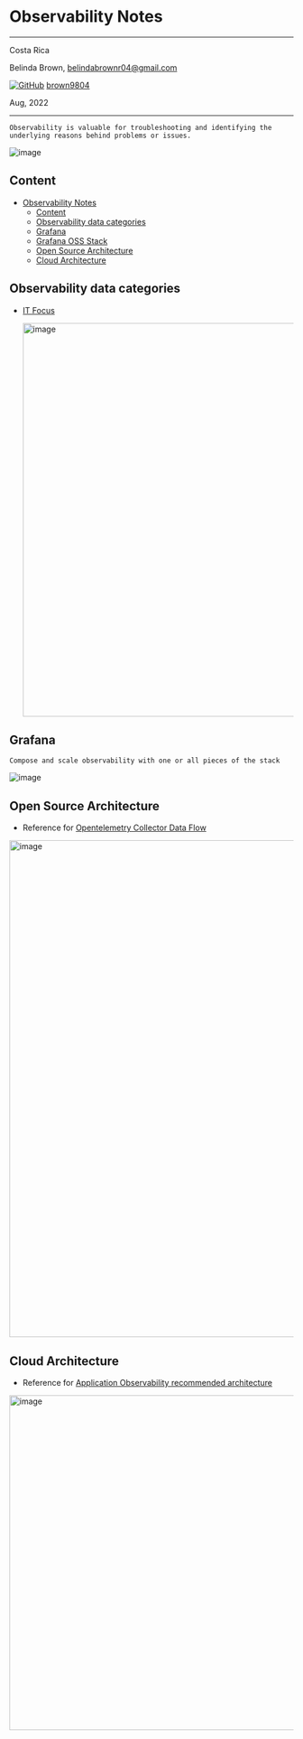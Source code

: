 # Observability Notes

----------

Costa Rica

Belinda Brown, belindabrownr04@gmail.com

[![GitHub](https://img.shields.io/badge/--181717?logo=github&logoColor=ffffff)](https://github.com/)
[brown9804](https://github.com/brown9804)

Aug, 2022

----------

`Observability is valuable for troubleshooting and identifying the underlying reasons behind problems or issues.`

  ![image](https://github.com/brown9804/Obs_Mon_LPath/assets/24630902/eebe5c5a-9b3e-4a96-9604-aa3b89c4b597)

## Content 

<!-- TOC -->

- [Observability Notes](#observability-notes)
  - [Content](#content)
  - [Observability data categories](#observability-data-categories)
  - [Grafana](#grafana)
  - [Grafana OSS Stack](#grafana-oss-stack)
  - [Open Source Architecture](#open-source-architecture)
  - [Cloud Architecture](#cloud-architecture)

<!-- /TOC -->

## Observability data categories 

* [IT Focus](https://acceldataio.medium.com/a-guide-to-evaluating-data-observability-tools-5589ad9d35ed)

  <img width="697" alt="image" src="https://github.com/brown9804/CenLog_LPath/assets/24630902/ba8fbad6-459d-4c2d-a4fb-807b3107730b">
  
## Grafana 

`Compose and scale observability with one or all pieces of the stack`

  ![image](https://github.com/brown9804/CenLog_LPath/assets/24630902/68be031a-aab4-4cea-b614-d10296f2741a)

## Open Source Architecture 

- Reference for [Opentelemetry Collector Data Flow](https://grafana.com/grafana/dashboards/18309-opentelemetry-collector-data-flow/)
  
<img width="880" alt="image" src="https://github.com/brown9804/CenLog_LPath/assets/24630902/2d6c3b54-3866-4a4c-8b2a-ac834f44c247">

## Cloud Architecture 

- Reference for [Application Observability recommended architecture](https://grafana.com/blog/2023/11/14/announcing-application-observability-in-grafana-cloud-with-native-support-for-opentelemetry-and-prometheus/)

<img width="593" alt="image" src="https://github.com/brown9804/CenLog_LPath/assets/24630902/6fd160c9-0704-4732-b9f3-e681843ebe90">

